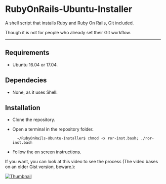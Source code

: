 # RubyOnRails-Ubuntu-Installer

A shell script that installs Ruby and Ruby On Rails, Git included.

Though it is not for people who already set their Git workflow.

----------

Requirements
-----------
* Ubuntu 16.04 or 17.04.

Dependecies
-----------
* None, as it uses Shell.

Installation
-----------
* Clone the repository.
* Open a terminal in the repository folder.

        ~/RubyOnRails-Ubuntu-Installer$ chmod +x ror-inst.bash; ./ror-inst.bash
* Follow the on screen instructions.

If you want, you can look at this video to see the process (The video bases on an older Gist version, beware.):

[![Thumbnail](http://img.youtube.com/vi/2J2RINHi6H0/0.jpg)](http://www.youtube.com/watch?v=2J2RINHi6H0 "ror-inst.bash DON'T USE SUDO TO RUN THIS")

